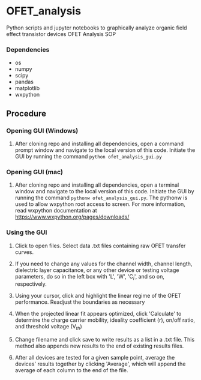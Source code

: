 # OFET_analysis
Python scripts and jupyter notebooks to graphically analyze organic field effect transistor devices
OFET Analysis SOP

### Dependencies

- os
- numpy
- scipy
- pandas
- matplotlib
- wxpython


## Procedure

### Opening GUI (Windows)
1.	After cloning repo and installing all dependencies, open a command prompt window and navigate to the local version of this code. Initiate the GUI by running the command `python ofet_analysis_gui.py`

### Opening GUI (mac)
1. After cloning repo and installing all dependencies, open a terminal window and navigate to the local version of this code. Initiate the GUI by running the command `pythonw ofet_analysis_gui.py`. The pythonw is used to allow wxpython root access to screen. For more information, read wxpython documentation at https://www.wxpython.org/pages/downloads/

### Using the GUI
1. Click to open files. Select data .txt files containing raw OFET transfer curves.

2.	If you need to change any values for the channel width, channel length, dielectric layer capacitance, or any other device or testing voltage parameters, do so in the left box with 'L', 'W', 'C$_{i}$', and so on, respectively.

3. Using your cursor, click and highlight the linear regime of the OFET performance. Readjust the boundaries as necessary

4. When the projected linear fit appears optimized, click 'Calculate' to determine the charge carrier mobility, ideality coefficient (r), on/off ratio, and threshold voltage (V$_{th}$)

5. Change filename and click save to write results as a list in a .txt file. This method also appends new results to the end of existing results files.

6. After all devices are tested for a given sample point, average the devices' results together by clicking 'Average', which will append the average of each column to the end of the file.
